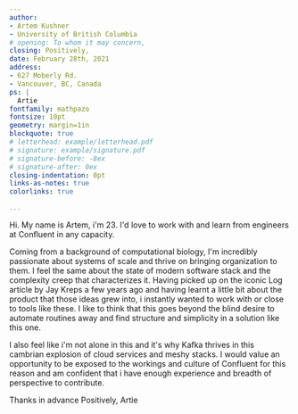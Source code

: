 ```yaml
---
author:
- Artem Kushner
- University of British Columbia
# opening: To whom it may concern,
closing: Positively,
date: February 28th, 2021
address: 
- 627 Moberly Rd.
- Vancouver, BC, Canada
ps: |
  Artie
fontfamily: mathpazo
fontsize: 10pt
geometry: margin=1in
blockquote: true
# letterhead: example/letterhead.pdf
# signature: example/signature.pdf
# signature-before: -8ex
# signature-after: 0ex
closing-indentation: 0pt
links-as-notes: true
colorlinks: true

...
```


Hi. My name is Artem, i'm 23. I'd love to work with and learn from engineers at Confluent in any capacity. 

Coming from a background of computational biology, I'm incredibly passionate about systems of scale and thrive on bringing organization to them. I feel the same about the state of modern software stack and the complexity creep that characterizes it. 
 Having picked up on the iconic Log article by Jay Kreps a few years ago and having learnt a little bit about the product that those ideas grew into, i instantly wanted to work with or close to tools like these. I like to think that this goes beyond the blind desire to automate routines away and find structure and simplicity in a solution like this one. 

I also feel like i'm not alone in this and it's why Kafka thrives in this cambrian explosion of cloud services and meshy stacks. I would value an opportunity to be exposed to the workings and culture of Confluent for this reason and am confident that i have enough experience and breadth of perspective to contribute. 

Thanks in advance
Positively,
Artie   